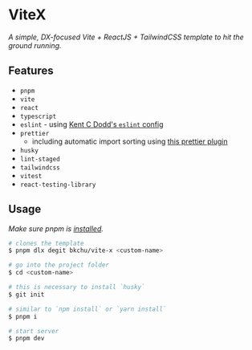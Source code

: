 # ViteX

_A simple, DX-focused Vite + ReactJS + TailwindCSS template to hit the ground running._

## Features

- `pnpm`
- `vite`
- `react`
- `typescript`
- `eslint` - using [Kent C Dodd's `eslint` config](https://github.com/kentcdodds/eslint-config-kentcdodds)
- `prettier`
  - including automatic import sorting using [this prettier plugin](https://github.com/trivago/prettier-plugin-sort-imports)
- `husky`
- `lint-staged`
- `tailwindcss`
- `vitest`
- `react-testing-library`

## Usage

_Make sure pnpm is [installed](https://pnpm.io/installation)._

```bash
# clones the template
$ pnpm dlx degit bkchu/vite-x <custom-name>

# go into the project folder
$ cd <custom-name>

# this is necessary to install `husky`
$ git init

# similar to `npm install` or `yarn install`
$ pnpm i

# start server
$ pnpm dev
```
